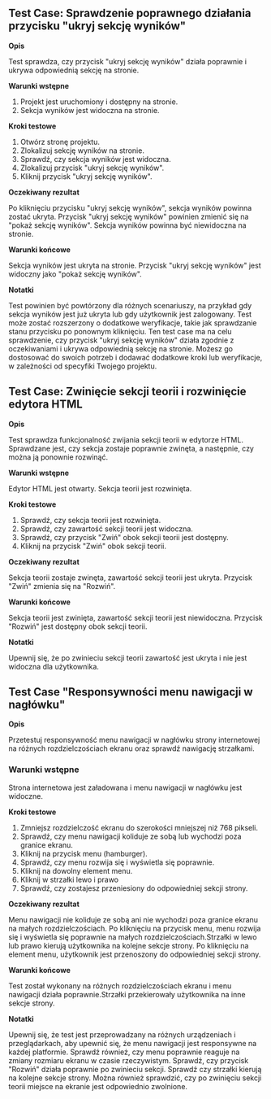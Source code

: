 **<h2>Test Case: Sprawdzenie poprawnego działania przycisku "ukryj sekcję wyników"</h2>**


__Opis__

Test sprawdza, czy przycisk "ukryj sekcję wyników" działa poprawnie i ukrywa odpowiednią sekcję na stronie.

__Warunki wstępne__

1. Projekt jest uruchomiony i dostępny na stronie.
2. Sekcja wyników jest widoczna na stronie.


__Kroki testowe__

1. Otwórz stronę projektu.
2. Zlokalizuj sekcję wyników na stronie.
3. Sprawdź, czy sekcja wyników jest widoczna.
4. Zlokalizuj przycisk "ukryj sekcję wyników".
5. Kliknij przycisk "ukryj sekcję wyników".


__Oczekiwany rezultat__

Po kliknięciu przycisku "ukryj sekcję wyników", sekcja wyników powinna zostać ukryta.
Przycisk "ukryj sekcję wyników" powinien zmienić się na "pokaż sekcję wyników".
Sekcja wyników powinna być niewidoczna na stronie.


__Warunki końcowe__

Sekcja wyników jest ukryta na stronie.
Przycisk "ukryj sekcję wyników" jest widoczny jako "pokaż sekcję wyników".


__Notatki__

Test powinien być powtórzony dla różnych scenariuszy, na przykład gdy sekcja wyników jest już ukryta lub gdy użytkownik jest zalogowany.
Test może zostać rozszerzony o dodatkowe weryfikacje, takie jak sprawdzanie stanu przycisku po ponownym kliknięciu.
Ten test case ma na celu sprawdzenie, czy przycisk "ukryj sekcję wyników" działa zgodnie z oczekiwaniami i ukrywa odpowiednią sekcję na stronie.
Możesz go dostosować do swoich potrzeb i dodawać dodatkowe kroki lub weryfikacje, w zależności od specyfiki Twojego projektu.



**<h2>Test Case: Zwinięcie sekcji teorii i rozwinięcie edytora HTML</h2>**


__Opis__

Test sprawdza funkcjonalność zwijania sekcji teorii w edytorze HTML. Sprawdzane jest, czy sekcja zostaje poprawnie zwinęta, a następnie, czy można ją ponownie rozwinąć.



__Warunki wstępne__

Edytor HTML jest otwarty.
Sekcja teorii jest rozwinięta.


__Kroki testowe__

1. Sprawdź, czy sekcja teorii jest rozwinięta.
2. Sprawdź, czy zawartość sekcji teorii jest widoczna.
3. Sprawdź, czy przycisk "Zwiń" obok sekcji teorii jest dostępny.
4. Kliknij na przycisk "Zwiń" obok sekcji teorii.


__Oczekiwany rezultat__

Sekcja teorii zostaje zwinęta, zawartość sekcji teorii jest ukryta.
Przycisk "Zwiń" zmienia się na "Rozwiń".


__Warunki końcowe__

Sekcja teorii jest zwinięta, zawartość sekcji teorii jest niewidoczna.
Przycisk "Rozwiń" jest dostępny obok sekcji teorii.


__Notatki__

Upewnij się, że po zwinieciu sekcji teorii zawartość jest ukryta i nie jest widoczna dla użytkownika.


 **<h2>Test Case "Responsywności menu nawigacji w nagłówku"</h2>**

__Opis__

Przetestuj responsywność menu nawigacji w nagłówku strony internetowej na różnych rozdzielczościach ekranu oraz sprawdź nawigację strzałkami.


<h3>Warunki wstępne</h3>

Strona internetowa jest załadowana i menu nawigacji w nagłówku jest widoczne.



__Kroki testowe__

1. Zmniejsz rozdzielczość ekranu do szerokości mniejszej niż 768 pikseli.
2. Sprawdź, czy menu nawigacji koliduje ze sobą lub wychodzi poza granice ekranu.
3. Kliknij na przycisk menu (hamburger).
4. Sprawdź, czy menu rozwija się i wyświetla się poprawnie.
5. Kliknij na dowolny element menu.
6. Kliknij w strzałki lewo i prawo
7. Sprawdź, czy zostajesz przeniesiony do odpowiedniej sekcji strony.


__Oczekiwany rezultat__

Menu nawigacji nie koliduje ze sobą ani nie wychodzi poza granice ekranu na małych rozdzielczościach.
Po kliknięciu na przycisk menu, menu rozwija się i wyświetla się poprawnie na małych rozdzielczościach.Strzałki w lewo lub prawo kierują użytkownika 
na kolejne sekcje strony. Po kliknięciu na element menu, użytkownik jest przenoszony do odpowiedniej sekcji strony.


__Warunki końcowe__

Test został wykonany na różnych rozdzielczościach ekranu i menu nawigacji działa poprawnie.Strzałki przekierowały użytkownika na inne sekcje strony.


__Notatki__

Upewnij się, że test jest przeprowadzany na różnych urządzeniach i przeglądarkach, aby upewnić się, że menu nawigacji jest responsywne na każdej platformie. Sprawdź również, czy menu poprawnie reaguje na zmiany rozmiaru ekranu w czasie rzeczywistym.
Sprawdź, czy przycisk "Rozwiń" działa poprawnie po zwinieciu sekcji.
Sprawdź czy strzałki kierują na kolejne sekcje strony.
Można również sprawdzić, czy po zwinięciu sekcji teorii miejsce na ekranie jest odpowiednio zwolnione.




